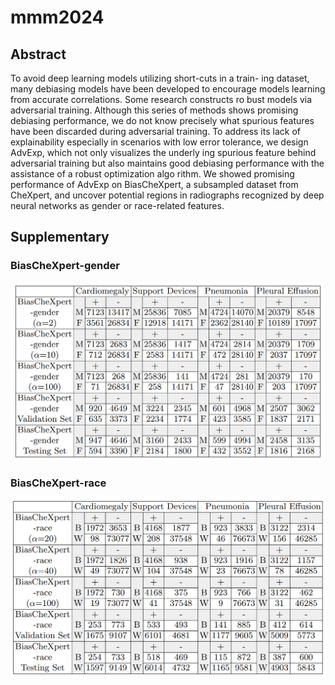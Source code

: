 # mmm2024
## Abstract
To avoid deep learning models utilizing short-cuts in a train-
ing dataset, many debiasing models have been developed to encourage
models learning from accurate correlations. Some research constructs ro
bust models via adversarial training. Although this series of methods
shows promising debiasing performance, we do not know precisely what
spurious features have been discarded during adversarial training. To
address its lack of explainability especially in scenarios with low error
tolerance, we design AdvExp, which not only visualizes the underly
ing spurious feature behind adversarial training but also maintains good
debiasing performance with the assistance of a robust optimization algo
rithm. We showed promising performance of AdvExp on BiasCheXpert,
a subsampled dataset from CheXpert, and uncover potential regions in
radiographs recognized by deep neural networks as gender or race-related
features.
## Supplementary
### BiasCheXpert-gender
![BiasCheXpert-gender](https://github.com/mmm2024-106/mmm2024/blob/8ae4262ee85c62823adead6c8118ad760bbd7cef/table_BiasCheXpert_gender.PNG)
### BiasCheXpert-race
![BiasCheXpert-race](https://github.com/mmm2024-106/mmm2024/blob/8ae4262ee85c62823adead6c8118ad760bbd7cef/table_BiasCheXpert_race.PNG)
